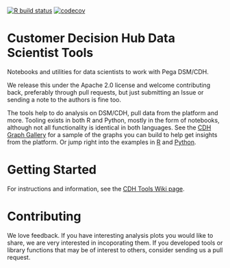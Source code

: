 [![R build status](https://github.com/pegasystems/cdh-datascientist-tools/workflows/cdhtools/badge.svg)](https://github.com/pegasystems/cdh-datascientist-tools/actions?workflow=cdhtools)
[![codecov](https://codecov.io/gh/pegasystems/cdh-datascientist-tools/branch/master/graph/badge.svg)](https://codecov.io/gh/pegasystems/cdh-datascientist-tools)

# Customer Decision Hub Data Scientist Tools

Notebooks and utilities for data scientists to work with Pega DSM/CDH.

We release this under the Apache 2.0 license and welcome contributing back, preferably through pull requests, but just submitting an Issue or sending a note to the authors is fine too.

The tools help to do analysis on DSM/CDH, pull data from the platform and more. Tooling exists in both R and Python, mostly in the form of notebooks, although not all functionality is identical in both languages. See the [CDH Graph Gallery](https://github.com/pegasystems/cdh-datascientist-tools/wiki/CDH-Graph-Gallery) for a sample of the graphs you can build to help get insights from the platform. Or jump right into the examples in [R](https://pegasystems.github.io/cdh-datascientist-tools/articles/index.html) and [Python](https://github.com/pegasystems/cdh-datascientist-tools/tree/master/python).

# Getting Started

For instructions and information, see the [CDH Tools Wiki page](https://github.com/pegasystems/cdh-datascientist-tools/wiki).

# Contributing

We love feedback. If you have interesting analysis plots you would like to share, we are very interested in incoporating them. If you developed tools or library functions that may be of interest to others, consider sending us a pull request.

